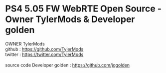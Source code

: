 # PS4 5.05 FW WebRTE Open Source - Owner TylerMods & Developer golden
OWNER TylerMods 
<br>github : https://github.com/TylerMods
<br>twitter : https://twitter.com/TylerMods
<br><br>
 source code Developer golden : https://github.com/jogolden
